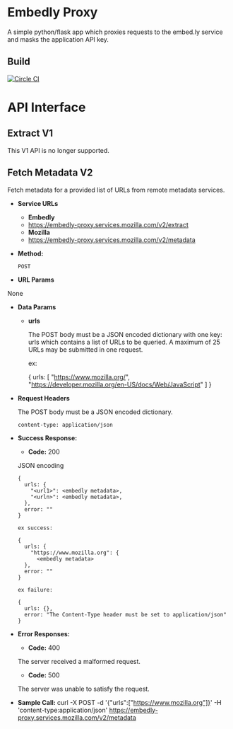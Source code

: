 # Embedly Proxy

A simple python/flask app which proxies requests to the embed.ly service and masks the
application API key.

## Build
[![Circle CI](https://circleci.com/gh/mozilla/embedly-proxy/tree/master.svg?style=svg)](https://circleci.com/gh/mozilla/embedly-proxy/tree/master)

# API Interface

Extract V1
----

  This V1 API is no longer supported.

Fetch Metadata V2
----
  Fetch metadata for a provided list of URLs from remote metadata services.

* **Service URLs**

  * **Embedly**
  - https://embedly-proxy.services.mozilla.com/v2/extract

  * **Mozilla**
  - https://embedly-proxy.services.mozilla.com/v2/metadata

* **Method:**

  `POST`

*  **URL Params**

  None

* **Data Params**

  * **urls**

    The POST body must be a JSON encoded dictionary with one key: urls
    which contains a list of URLs to be queried.  A maximum of 25 URLs
    may be submitted in one request.

    ex:

      {
        urls: [
          "https://www.mozilla.org/",
          "https://developer.mozilla.org/en-US/docs/Web/JavaScript"
        ]
      }


* **Request Headers**

  The POST body must be a JSON encoded dictionary.

  `content-type: application/json`

* **Success Response:**

  * **Code:** 200

  JSON encoding

      {
        urls: {
          "<url1>": <embedly metadata>,
          "<urln>": <embedly metadata>,
        },
        error: ""
      }

      ex success:

      {
        urls: {
          "https://www.mozilla.org": {
            <embedly metadata>
        },
        error: ""
      }
      
      ex failure:

      {
        urls: {},
        error: "The Content-Type header must be set to application/json"
      }

* **Error Responses:**

  * **Code:** 400

  The server received a malformed request.  

  * **Code:** 500

  The server was unable to satisfy the request.

* **Sample Call:**
        curl -X POST -d '{"urls":["https://www.mozilla.org"]}' -H 'content-type:application/json' https://embedly-proxy.services.mozilla.com/v2/metadata
